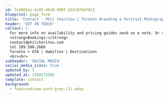 ```yaml
---
id: 7c4682a1-4c05-4610-900f-d22c8f8df013
blueprint: page_form
title: 'Contact - Phil Charitou | Toronto Branding & Portrait Photography'
header: 'GET IN TOUCH'
callout: |-
  For more info on availability and pricing guides send us a note. Or simply say hello! We can’t wait to hear from you!<br>
  <strong>Bookings:</strong>
  contact@philcharitou.com
  tel 289.500.2666
  Toronto + GTA | Hamilton | Destinations
  <br><br>
subheader: 'SOCIAL MEDIA'
social_media_icons: true
updated_by: 1
updated_at: 1709175365
template: contact
background:
  - featured/new-york-grey-(3).webp
---
```

